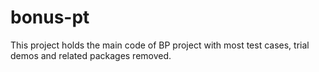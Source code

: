 # bonus-pt
This project holds the main code of BP project with most test cases, trial demos and related packages removed.

